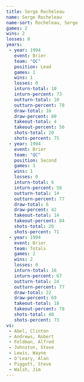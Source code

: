 ```yaml
---
title: Serge Rocheleau
name: Serge Rocheleau
name-sort: Rocheleau, Serge
games: 2
wins: 2
losses: 0
years:
 - year: 1994
   event: Brier
   team: "QC"
   position: Lead
   games: 1
   wins: 1
   losses: 0
   inturn-total: 10
   inturn-percent: 73
   outturn-total: 10
   outturn-percent: 78
   draw-total: 16
   draw-percent: 80
   takeout-total: 4
   takeout-percent: 56
   shots-total: 20
   shots-percent: 75
 - year: 1994
   event: Brier
   team: "QC"
   position: Second
   games: 1
   wins: 1
   losses: 0
   inturn-total: 6
   inturn-percent: 58
   outturn-total: 14
   outturn-percent: 77
   draw-total: 6
   draw-percent: 42
   takeout-total: 14
   takeout-percent: 84
   shots-total: 20
   shots-percent: 71
 - year: 1994
   event: Brier
   team: Totals
   games: 2
   wins: 2
   losses: 0
   inturn-total: 16
   inturn-percent: 67
   outturn-total: 24
   outturn-percent: 77
   draw-total: 22
   draw-percent: 69
   takeout-total: 18
   takeout-percent: 78
   shots-total: 40
   shots-percent: 73
vs:
 - Abel, Clinton
 - Andrews, Robert
 - Feldman, Alfred
 - Johnston, Steve
 - Lewis, Wayne
 - O'Leary, Alan
 - Piggott, Steve
 - Walsh, Jim
---
```


